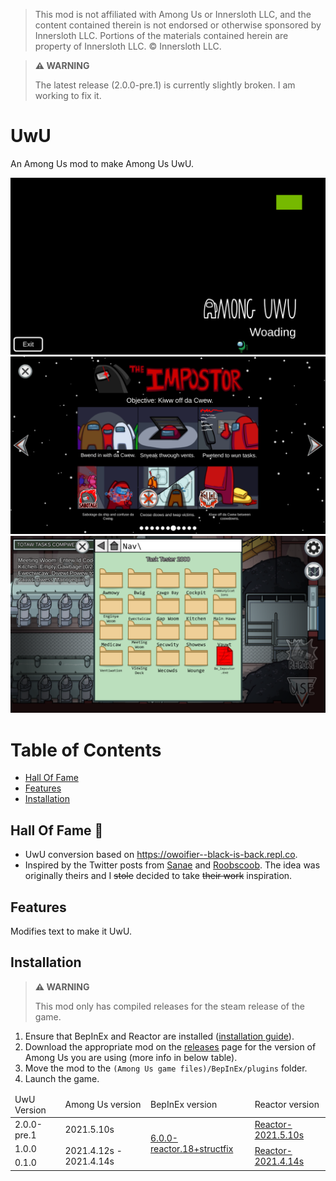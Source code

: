 > This mod is not affiliated with Among Us or Innersloth LLC, and the content contained therein is not endorsed or otherwise sponsored by Innersloth LLC. Portions of the materials contained herein are property of Innersloth LLC. © Innersloth LLC.

> **⚠ WARNING**
>
> The latest release (2.0.0-pre.1) is currently slightly broken. I
> am working to fix it.

# UwU

An Among Us mod to make Among Us UwU.

![Loading screen](images/Loading.png)
![How to play as impostor](images/HowToPlayImpostor.png)
![Task Tester](images/TaskTester.png)

# Table of Contents
- [Hall Of Fame](#hall-of-fame)
- [Features](#features)
- [Installation](#installation)

## Hall Of Fame 🎉

- UwU conversion based on https://owoifier--black-is-back.repl.co.
- Inspired by the Twitter posts from
  [Sanae](https://twitter.com/AmongUsGame/status/1388217661658603524?s=20)
  and
  [Roobscoob](https://twitter.com/roobscoob1/status/1388011904900157441?s=20).
  The idea was originally theirs and I ~~stole~~ decided to take
  ~~their work~~ inspiration.

## Features

Modifies text to make it UwU.

## Installation

> **⚠ WARNING**
>
> This mod only has compiled releases for the steam release of the game.

1. Ensure that BepInEx and Reactor are installed ([installation guide](INSTALLATION.md)).
2. Download the appropriate mod on the [releases](https://github.com/MoltenMods/UwU/releases) page
   for the version of Among Us you are using (more info in below table).
3. Move the mod to the `(Among Us game files)/BepInEx/plugins` folder.
4. Launch the game.

<table>
    <thead>
        <tr>
            <td>UwU Version</td>
            <td>Among Us version</td>
            <td>BepInEx version</td>
            <td>Reactor version</td>
        </tr>
    </thead>
    <tbody>
        <tr>
            <td>2.0.0-pre.1</td>
            <td>2021.5.10s</td>
            <td rowspan="3"><a href="https://github.com/NuclearPowered/BepInEx/releases/tag/6.0.0-reactor.18%2Bstructfix">6.0.0-reactor.18+structfix</a></td>
            <td><a href="https://github.com/DaemonBeast/Reactor/releases/tag/2021.5.10s">Reactor-2021.5.10s</a></td>
        </tr>
        <tr>
            <td>1.0.0</td>
            <td rowspan="2">2021.4.12s - 2021.4.14s</td>
            <td rowspan="2"><a href="https://github.com/NuclearPowered/Reactor/actions/runs/827746360">Reactor-2021.4.14s</a></td>
        </tr>
        <tr>
            <td>0.1.0</td>
        </tr>
    </tbody>
</table>

